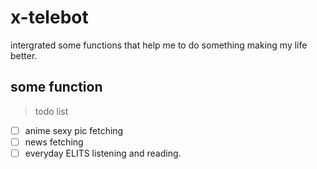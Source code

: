 # x-telebot

intergrated some functions that help me to do something making my life better.

## some function

> todo list

- [ ] anime sexy pic fetching
- [ ] news fetching
- [ ] everyday ELITS listening and reading.
